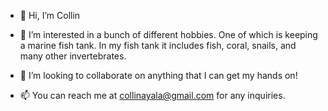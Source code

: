 - 👋 Hi, I’m Collin

- 👀 I’m interested in a bunch of different hobbies. One of which is keeping a marine fish tank. In my fish tank it includes fish, coral, snails, and many other invertebrates. 
 
- 💞️ I’m looking to collaborate on anything that I can get my hands on!
 
- 📫 You can reach me at collinayala@gmail.com for any inquiries.

<!---
CollinA7/CollinA7 is a ✨ special ✨ repository because its `README.md` (this file) appears on your GitHub profile.
You can click the Preview link to take a look at your changes.
--->
